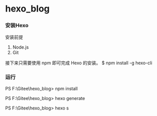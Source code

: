 # hexo_blog

### 安装Hexo
安装前提
1. Node.js
2. Git

接下来只需要使用 npm 即可完成 Hexo 的安装。
$ npm install -g hexo-cli

### 运行
PS F:\Gitee\hexo_blog> npm install

PS F:\Gitee\hexo_blog> hexo generate

PS F:\Gitee\hexo_blog> hexo s
